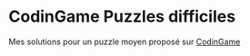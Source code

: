 # CodinGame Puzzles difficiles

Mes solutions pour un puzzle moyen proposé sur [CodinGame](https://www.codingame.com/training/hard)

